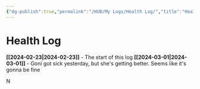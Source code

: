 ```yaml
---
{"dg-publish":true,"permalink":"/HUB/My Logs/Health Log/","title":"Health Log","updated":"2024-03-09T23:03:07.875-05:00"}
---
```



# Health Log

**[[2024-02-23\|2024-02-23]]** - The start of this log
**[[2024-03-01\|2024-03-01]]** - Goni got sick yesterday, but she's getting better. Seems like it's gonna be fine


N